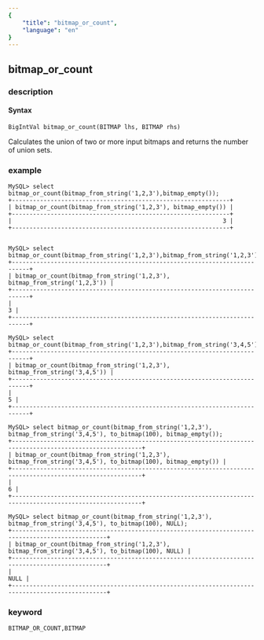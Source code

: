 ```yaml
---
{
    "title": "bitmap_or_count",
    "language": "en"
}
---
```


<!-- 
Licensed to the Apache Software Foundation (ASF) under one
or more contributor license agreements.  See the NOTICE file
distributed with this work for additional information
regarding copyright ownership.  The ASF licenses this file
to you under the Apache License, Version 2.0 (the
"License"); you may not use this file except in compliance
with the License.  You may obtain a copy of the License at

  http://www.apache.org/licenses/LICENSE-2.0

Unless required by applicable law or agreed to in writing,
software distributed under the License is distributed on an
"AS IS" BASIS, WITHOUT WARRANTIES OR CONDITIONS OF ANY
KIND, either express or implied.  See the License for the
specific language governing permissions and limitations
under the License.
-->

## bitmap_or_count
### description
#### Syntax

`BigIntVal bitmap_or_count(BITMAP lhs, BITMAP rhs)`

Calculates the union of two or more input bitmaps and returns the number of union sets.

### example

```
MySQL> select bitmap_or_count(bitmap_from_string('1,2,3'),bitmap_empty());
+--------------------------------------------------------------+
| bitmap_or_count(bitmap_from_string('1,2,3'), bitmap_empty()) |
+--------------------------------------------------------------+
|                                                            3 |
+--------------------------------------------------------------+


MySQL> select bitmap_or_count(bitmap_from_string('1,2,3'),bitmap_from_string('1,2,3'));
+---------------------------------------------------------------------------+
| bitmap_or_count(bitmap_from_string('1,2,3'), bitmap_from_string('1,2,3')) |
+---------------------------------------------------------------------------+
|                                                                         3 |
+---------------------------------------------------------------------------+

MySQL> select bitmap_or_count(bitmap_from_string('1,2,3'),bitmap_from_string('3,4,5'));
+---------------------------------------------------------------------------+
| bitmap_or_count(bitmap_from_string('1,2,3'), bitmap_from_string('3,4,5')) |
+---------------------------------------------------------------------------+
|                                                                         5 |
+---------------------------------------------------------------------------+

MySQL> select bitmap_or_count(bitmap_from_string('1,2,3'), bitmap_from_string('3,4,5'), to_bitmap(100), bitmap_empty());
+-----------------------------------------------------------------------------------------------------------+
| bitmap_or_count(bitmap_from_string('1,2,3'), bitmap_from_string('3,4,5'), to_bitmap(100), bitmap_empty()) |
+-----------------------------------------------------------------------------------------------------------+
|                                                                                                         6 |
+-----------------------------------------------------------------------------------------------------------+

MySQL> select bitmap_or_count(bitmap_from_string('1,2,3'), bitmap_from_string('3,4,5'), to_bitmap(100), NULL);
+-------------------------------------------------------------------------------------------------+
| bitmap_or_count(bitmap_from_string('1,2,3'), bitmap_from_string('3,4,5'), to_bitmap(100), NULL) |
+-------------------------------------------------------------------------------------------------+
|                                                                                            NULL |
+-------------------------------------------------------------------------------------------------+
```

### keyword

    BITMAP_OR_COUNT,BITMAP

